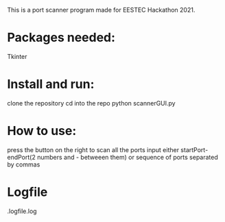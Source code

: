 This is a port scanner program made for EESTEC Hackathon 2021.

# Packages needed:
Tkinter

# Install and run:
clone the repository
cd into the repo
python scannerGUI.py

# How to use:
press the button on the right to scan all the ports
input either startPort-endPort(2 numbers and - betweeen them)
or sequence of ports separated by commas

# Logfile
.logfile.log
